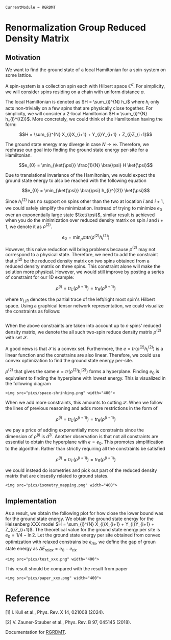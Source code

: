 ```@meta
CurrentModule = RGRDMT
```

# Renormalization Group Reduced Density Matrix 

## Motivation
We want to find the ground state of a local Hamiltonian for a spin-system on
some lattice.

A spin-system is a collection spin each with Hilbert space $\mathbb{C}^d$. For
simplicity, we will consider spins residing on a chain with uniform distance
$a$.

The local Hamiltonian is denoted as $H = \sum_{i}^{N} h_i$ where $h_i$ only acts
non-trivially on a few spins that are physically close together. For simplicity,
we will consider a $2$-local Hamiltonian $H = \sum_{i}^{N} h_{i}^{(2)}$. More
concretely, we could think of the Hamiltonian having the form:

$$H = \sum_{i}^{N} X_{i}X_{i+1} + Y_{i}Y_{i+1} + Z_{i}Z_{i+1}$$

The ground state energy may diverge in case $N \rightarrow \infty$. Therefore,
we rephrase our goal into finding the ground state energy per-site for a
Hamiltonian.

$$e_{0} = \min_{\ket{\psi}} \frac{1}{N} \bra{\psi} H \ket{\psi}$$

Due to translational invariance of the Hamiltonian, we would expect the ground
state energy to also be reached with the following equation

$$e_{0} = \min_{\ket{\psi}} \bra{\psi} h_{i}^{(2)} \ket{\psi}$$

Since $h_{i}^{(2)}$ has no support on spins other than the two at location $i$
and $i+1$, we could safely simplify the minimization. Instread of trying to
minimize $e_{0}$ over an exponentially large state $\ket{\psi}$, similar result
is achieved when you do the minimization over reduced density matrix on spin $i$
and $i+1$, we denote it as $\rho^{(2)}$.


$$e_{0} = \min_{\rho^{(2)}} tr( \rho^{(2)} h_{i}^{(2)})$$

However, this naive reduction will bring problems because $\rho^{(2)}$ may not
correspond to a physical state. Therefore, we need to add the constraint that
$\rho^{(2)}$ be the reduced density matrix on two spins obtained from a reduced
density matrix on three spins. This constraint alone will make the solution more
physical. However, we would still improve by posting a series of constraint for
our 1D example:


$$\rho^{(i)} = tr_{L}(\rho^{(i+1)}) = tr_{R}(\rho^{(i+1)})$$

where $tr_{L/R}$ denotes the partial trace of the left/right most spin's Hilbert
space. Using a graphical tensor network representation, we could visualize the
constraints as follows:

```@raw html

```


When the above constraints are taken into account up to $n$ spins'
reduced density matrix, we denote the all such two-spin reduce density matrix
$\rho^{(2)}$ with set $\mathcal{S}$.

A good news is that $\mathcal{S}$ is a convex set. Furthermore, the $e =
tr(\rho^{(2)} h_{i}^{(2)})$ is a linear function and the constrains are also
linear. Therefore, we could use convex optimization to find the ground state
energy per-site.

$\rho^{(2)}$ that gives the same $e = tr(\rho^{(2)} h_{i}^{(2)})$ forms a
hyperplane. Finding $e_0$ is equivalent to finding the hyperplane with lowest
energy. This is visualized in the following diagram


```@raw html
<img src="pics/space-shrinking.png" width="400">
```

When we add more constraints, this amounts to cutting $\mathcal{S}$. When we
follow the lines of previous reasoning and adds more restrictions in the form of

$$\rho^{(i)} = tr_{L}(\rho^{(i+1)}) = tr_{R}(\rho^{(i+1)})$$

we pay a price of adding exponentially more constraints since the dimension of
$\rho^{(i)}$ is $d^{2i}$. Another observation is that not all constraints are
essential to obtain the hyperplane with $e = e_{0}$. This promotes
simplification to the algorithm. Rather than strictly requiring all the
constraints be satisfied

$$\rho^{(i)} = tr_{L}(\rho^{(i+1)}) = tr_{R}(\rho^{(i+1)})$$

we could instead do isometries and pick out part of the reduced density matrix
that are closestly related to ground states. 


```@raw html
<img src="pics/isometry_mapping.png" width="400">
```

## Implementation

As a result, we obtain the following plot for how close the lower bound was for
the ground state energy. We obtain the ground state energy for the Heisenberg
XXX model $H = \sum_{i}^{N} X_{i}X_{i+1} + Y_{i}Y_{i+1} + Z_{i}Z_{i+1}$. The
theoretical value for the ground state energy per site is $e_{0} = 1/4 -
\ln{2}$. Let the ground state energy per site obtained from convex optimization
with relaxed constrains be $e_{rlx}$, we define the gap of groun state energy as
$\Delta E_{relax} = e_{0} - e_{rlx}$


```@raw html
<img src="pics/test_xxx.png" width="400">
```

This result should be compared with the result from paper 

```@raw html
<img src="pics/paper_xxx.png" width="400">
```


# Reference
[1] I. Kull et al., Phys. Rev. X 14, 021008 (2024).

[2] V. Zauner-Stauber et al., Phys. Rev. B 97, 045145 (2018).


Documentation for [RGRDMT](https://github.com/exAClior/RGRDMT.jl).

```@index
```

